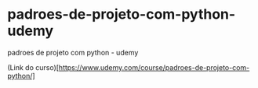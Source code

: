 # padroes-de-projeto-com-python-udemy
padroes de projeto com python -  udemy

(Link do curso)[https://www.udemy.com/course/padroes-de-projeto-com-python/]